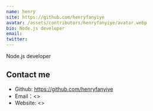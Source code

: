 ```yaml
---
name: henry
site: https://github.com/henryfanyiye
avatar: /assets/contributors/henryfanyiye/avatar.webp
bio: Node.js developer
email:
twitter:
---
```


Node.js developer

## Contact me

- Github: <https://github.com/henryfanyiye>
- Email：<>
- Website: <>
